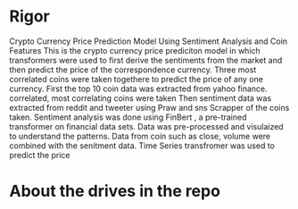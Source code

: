 # Rigor
Crypto Currency Price Prediction Model Using Sentiment Analysis and Coin Features
This is the crypto currency price prediciton model in which transformers were used to first derive the sentiments from the market and then predict the price of the correspondence currency.
Three most correlated coins were taken togethere to predict the price of any one currency.
First the top 10 coin data was extracted from yahoo finance. correlated, most correlating coins were taken
Then sentiment data was extracted from reddit and tweeter using Praw and sns Scrapper of the coins taken.
Sentiment analysis was done using FinBert , a pre-trained transformer on financial data sets.
Data was pre-processed and visulaized to understand the patterns.
Data from coin such as close, volume were combined with the senitment data.
Time Series transfromer was used to predict the price 


# About the drives in the repo


